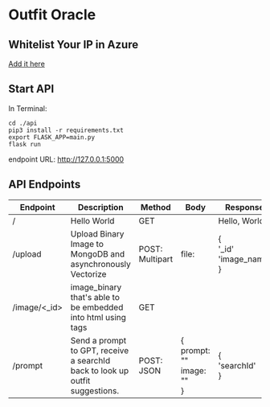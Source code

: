 # Outfit Oracle

## Whitelist Your IP in Azure
[Add it here](https://portal.azure.com/#@mongodb0.onmicrosoft.com/resource/subscriptions/ddff37eb-831c-4e1b-ae37-19af67c300e7/resourceGroups/gucci-gang-hackathon-24/providers/Microsoft.CognitiveServices/accounts/outfitoracle/accessControl)

## Start API
In Terminal:
```
cd ./api
pip3 install -r requirements.txt
export FLASK_APP=main.py
flask run
```

endpoint URL: http://127.0.0.1:5000

## API Endpoints

| Endpoint     | Description                                                                  | Method          | Body                              | Response                          |
| ------------ | ---------------------------------------------------------------------------- | --------------- | --------------------------------- | --------------------------------- |
| /            | Hello World                                                                  | GET             |                                   | Hello, World!                     |
| /upload      | Upload Binary Image to MongoDB and asynchronously Vectorize                  | POST: Multipart | file: <upload file>               | {<br>'_id'  <br>'image_name'<br>} |
| /image/<_id> | image_binary that's able to be embedded into html using <img> tags           | GET             |                                   | <image binary>                    |
| /prompt      | Send a prompt to GPT, receive a searchId back to look up outfit suggestions. | POST: JSON      | {<br>prompt: ""<br>image: ""<br>} | {<br>'searchId'<br>}              |